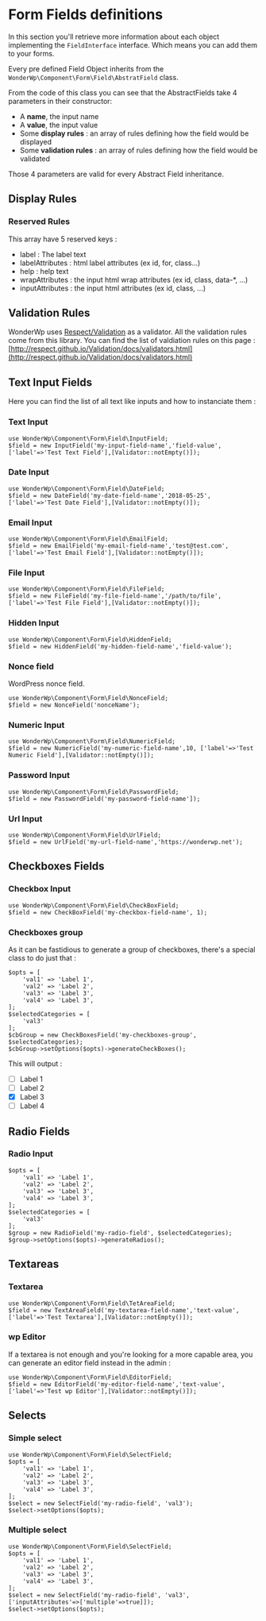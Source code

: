 # Form Fields definitions

In this section you'll retrieve more information about each object implementing the `FieldInterface` interface. Which means you can add them to your forms.

Every pre defined Field Object inherits from the `WonderWp\Component\Form\Field\AbstratField` class.

From the code of this class you can see that the AbstractFields take 4 parameters in their constructor:

- A **name**, the input name
- A **value**, the input value
- Some **display rules** : an array of rules defining how the field would be displayed
- Some **validation rules** : an array of rules defining how the field would be validated

Those 4 parameters are valid for every Abstract Field inheritance.

## Display Rules 

### Reserved Rules

This array have 5 reserved keys :

- label : The label text
- labelAttributes : html label attributes (ex id, for, class...)
- help : help text
- wrapAttributes : the input html wrap attributes (ex id, class, data-*, ...)
- inputAttributes : the input html attributes (ex id, class, ...)

## Validation Rules

WonderWp uses [Respect/Validation](http://respect.github.io/Validation/) as a validator. All the validation rules come from this library. You can find the list of valdiation rules on this page : [http://respect.github.io/Validation/docs/validators.html](http://respect.github.io/Validation/docs/validators.html)

## Text Input Fields

Here you can find the list of all text like inputs and how to instanciate them :

### Text Input

```
use WonderWp\Component\Form\Field\InputField;
$field = new InputField('my-input-field-name','field-value', ['label'=>'Test Text Field'],[Validator::notEmpty()]);
```

### Date Input

```
use WonderWp\Component\Form\Field\DateField;
$field = new DateField('my-date-field-name','2018-05-25', ['label'=>'Test Date Field'],[Validator::notEmpty()]);
```

### Email Input

```
use WonderWp\Component\Form\Field\EmailField;
$field = new EmailField('my-email-field-name','test@test.com', ['label'=>'Test Email Field'],[Validator::notEmpty()]);
```

### File Input

```
use WonderWp\Component\Form\Field\FileField;
$field = new FileField('my-file-field-name','/path/to/file', ['label'=>'Test File Field'],[Validator::notEmpty()]);
```

### Hidden Input

```
use WonderWp\Component\Form\Field\HiddenField;
$field = new HiddenField('my-hidden-field-name','field-value');
```

### Nonce field

WordPress nonce field.

```
use WonderWp\Component\Form\Field\NonceField;
$field = new NonceField('nonceName');
```

### Numeric Input

```
use WonderWp\Component\Form\Field\NumericField;
$field = new NumericField('my-numeric-field-name',10, ['label'=>'Test Numeric Field'],[Validator::notEmpty()]);
```

### Password Input

```
use WonderWp\Component\Form\Field\PasswordField;
$field = new PasswordField('my-password-field-name']);
```

### Url Input

```
use WonderWp\Component\Form\Field\UrlField;
$field = new UrlField('my-url-field-name','https://wonderwp.net');
```

## Checkboxes Fields

### Checkbox Input

```
use WonderWp\Component\Form\Field\CheckBoxField;
$field = new CheckBoxField('my-checkbox-field-name', 1);
```

### Checkboxes group

As it can be fastidious to generate a group of checkboxes, there's a special class to do just that : 

```
$opts = [
	'val1' => 'Label 1',
	'val2' => 'Label 2',
	'val3' => 'Label 3',
	'val4' => 'Label 3',			
];
$selectedCategories = [
	'val3'
];
$cbGroup = new CheckBoxesField('my-checkboxes-group', $selectedCategories);
$cbGroup->setOptions($opts)->generateCheckBoxes();
```

This will output :

- [  ] Label 1
- [  ] Label 2
- [x] Label 3
- [  ] Label 4

## Radio Fields

### Radio Input

```
$opts = [
	'val1' => 'Label 1',
	'val2' => 'Label 2',
	'val3' => 'Label 3',
	'val4' => 'Label 3',			
];
$selectedCategories = [
	'val3'
];
$group = new RadioField('my-radio-field', $selectedCategories);
$group->setOptions($opts)->generateRadios();
```

## Textareas

### Textarea

```
use WonderWp\Component\Form\Field\TetAreaField;
$field = new TextAreaField('my-textarea-field-name','text-value', ['label'=>'Test Textarea'],[Validator::notEmpty()]);
```

### wp Editor

If a textarea is not enough and you're looking for a more capable area, you can generate an editor field instead in the admin :

```
use WonderWp\Component\Form\Field\EditorField;
$field = new EditorField('my-editor-field-name','text-value', ['label'=>'Test wp Editor'],[Validator::notEmpty()]);
```

## Selects

### Simple select


```
use WonderWp\Component\Form\Field\SelectField;
$opts = [
	'val1' => 'Label 1',
	'val2' => 'Label 2',
	'val3' => 'Label 3',
	'val4' => 'Label 3',			
];
$select = new SelectField('my-radio-field', 'val3');
$select->setOptions($opts);
```

### Multiple select

```
use WonderWp\Component\Form\Field\SelectField;
$opts = [
	'val1' => 'Label 1',
	'val2' => 'Label 2',
	'val3' => 'Label 3',
	'val4' => 'Label 3',			
];
$select = new SelectField('my-radio-field', 'val3',['inputAttributes'=>['multiple'=>true]]);
$select->setOptions($opts);
```
